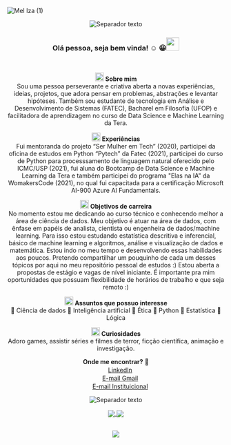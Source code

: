 ![Mel Iza (1)](https://user-images.githubusercontent.com/72058182/107098378-d3028580-67ed-11eb-867e-0a437aa5f028.gif)

<center>
<center>

 ![Separador texto](https://user-images.githubusercontent.com/72058182/152903699-737f9ae7-30a4-4830-9446-be3be304547c.png)
 
### Olá pessoa, seja bem vinda! :relaxed: :grinning:<img src="https://i.gifer.com/origin/e3/e3625ebc70ccaed5f2414dc14b3c1d3b_w200.webp" width="30px"></h2></h2>
<br>

<img src="https://user-images.githubusercontent.com/72058182/107101809-4361d480-67f7-11eb-88e4-26e8aa78c3a3.png" width="20px"></h2></h2>  **Sobre mim** <br>
Sou uma pessoa perseverante e criativa aberta a novas experiências, ideias, projetos, que adora pensar em problemas, abstrações e levantar hipóteses.
Também sou estudante de tecnologia em Análise e Desenvolvimento de Sistemas (FATEC), Bacharel em Filosofia (UFOP) e facilitadora de aprendizagem no curso de Data Science e Machine Learning da Tera. 
<br>

<img src="https://user-images.githubusercontent.com/72058182/107101809-4361d480-67f7-11eb-88e4-26e8aa78c3a3.png" width="20px"></h2></h2>  **Experiências** <br>
Fui mentoranda do projeto “Ser Mulher em Tech” (2020), participei da oficina de estudos em Python “Pytech” da Fatec (2021), participei do curso de Python para processsamento de linguagem natural oferecido pelo ICMC/USP (2021), fui aluna do Bootcamp de Data Science e Machine Learning da Tera e também participei do programa "Elas na IA" da WomakersCode (2021), no qual fui capacitada para a certificação Microsoft AI-900 Azure AI Fundamentals.
<br>

<img src="https://user-images.githubusercontent.com/72058182/107101809-4361d480-67f7-11eb-88e4-26e8aa78c3a3.png" width="20px"></h2></h2>  **Objetivos de carreira**<br>
No momento estou me dedicando ao curso técnico e conhecendo melhor a área de ciência de dados. Meu objetivo é atuar na área de dados, com ênfase em papéis de analista, cientista ou engenheira de dados/machine learning. Para isso estou estudando estatística descritiva e inferencial, básico de machine learning e algoritmos, análise e visualização de dados e matemática. Estou indo no meu tempo e desenvolvendo essas habilidades aos poucos. Pretendo compartilhar um pouquinho de cada um desses tópicos por aqui no meu repositório pessoal de estudos :) Estou aberta a propostas de estágio e vagas de nível iniciante. É importante pra mim oportunidades que possuam flexibilidade de horários de trabalho e que seja remoto :)  

<img src="https://user-images.githubusercontent.com/72058182/107101809-4361d480-67f7-11eb-88e4-26e8aa78c3a3.png" width="20px"></h2></h2>  **Assuntos que possuo interesse**<br>
:small_orange_diamond: Ciência de dados :small_orange_diamond: Inteligência artificial :small_orange_diamond: Ética :small_orange_diamond: Python :small_orange_diamond: Estatística :small_orange_diamond: Lógica


<img src="https://user-images.githubusercontent.com/72058182/107101809-4361d480-67f7-11eb-88e4-26e8aa78c3a3.png" width="20px"></h2></h2>  **Curiosidades** <br> Adoro games, assistir séries e filmes de terror, ficção científica, animação e investigação. 

 **Onde me encontrar?** :mag_right: <br>
<a href="https://www.linkedin.com/in/mel-5664a1bb/"><img src="https://user-images.githubusercontent.com/72058182/107100987-b0c03600-67f4-11eb-8cee-6d10391516df.png" width="16"></img></a> [LinkedIn](https://www.linkedin.com/in/mel-5664a1bb/)<br><img src="https://user-images.githubusercontent.com/72058182/107101282-963a8c80-67f5-11eb-8c27-c8d77b01a9d7.png" width="16"></img></a>  [E-mail Gmail](meliza.caug@gmail.com)<br><img src="https://user-images.githubusercontent.com/72058182/107101282-963a8c80-67f5-11eb-8c27-c8d77b01a9d7.png" width="16"></img></a> 
[E-mail Instituicional](mel.augusto@fatec.sp.gov.br) 

![Separador texto](https://user-images.githubusercontent.com/72058182/152903699-737f9ae7-30a4-4830-9446-be3be304547c.png)
<br>


<a href="https://github.com/anuraghazra/github-readme-stats">
  <img align="center" src="https://github-readme-stats.vercel.app/api?username=Mel-iza&show_icons=true&show_icons=true&theme=gruvbox_light&hide=prs, stars" />
</a>
<a href="https://github.com/anuraghazra/github-readme-stats">
  <img align="center" src="https://github-readme-stats.vercel.app/api/top-langs/?username=Mel-iza&show_icons=true&theme=gruvbox_light" />
</a>

 
 <br>
 
  
<br>
  
  ![](https://komarev.com/ghpvc/?username=Mel-iza&color=yellow&style=flat)
<!--
**Mel-iza/Mel-Iza** is a ✨ _special_ ✨ repository because its `README.md` (this file) appears on your GitHub profile.

Here are some ideas to get you started:

- 🔭 I’m currently working on ...
- 🌱 I’m currently learning ...
- 👯 I’m looking to collaborate on ...
- 🤔 I’m looking for help with ...
- 💬 Ask me about ...
- 📫 How to reach me: ...
- 😄 Pronouns: ...
- ⚡ Fun fact: ...
-->
